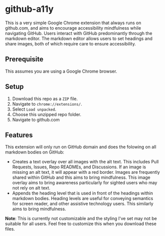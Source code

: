 # github-a11y

This is a very simple Google Chrome extension that always runs on github.com, and aims to encourage accessibility mindfulness while navigating GitHub. Users interact with GitHub predominantly through the markdown editor. The markdown editor allows users to set headings and share images, both of which require care to ensure accessibility.

## Prerequisite

This assumes you are using a Google Chrome browser.

## Setup

1. Download this repo as a `ZIP` file.
2. Navigate to `chrome://extensions/`.
3. Select `Load unpacked`.
4. Choose this unzipped repo folder.
5. Navigate to github.com

## Features

This extension will only run on GitHub domain and does the folowing on all markdown bodies on GitHub:

- Creates a text overlay over all images with the alt text. This includes Pull Requests, Issues, Repo READMEs, and Discussions. If an image is missing an alt text, it will appear with a red border. Images are frequently shared within GitHub and this aims to bring mindfulness. This image overlay aims to bring awareness particularly for sighted users who may not rely on alt text.
- Appends the heading level that is used in front of the headings within markdown bodies. Heading levels are useful for conveying semantics for screen reader, and other assistive technology users. This similarly aims to bring mindfulness.

**Note**: This is currently not customizable and the styling I've set may not be suitable for all users. Feel free to customize this when you download these files.
